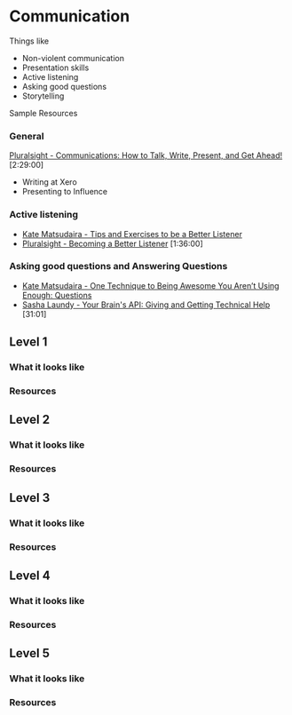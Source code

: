 # Communication

Things like
- Non-violent communication
- Presentation skills
- Active listening
- Asking good questions
- Storytelling

Sample Resources

### General
[Pluralsight - Communications: How to Talk, Write, Present, and Get Ahead!](https://app.pluralsight.com/library/courses/communication-skills) [2:29:00]
- Writing at Xero
- Presenting to Influence

### Active listening
- [Kate Matsudaira - Tips and Exercises to be a Better Listener](http://katemats.com/tips-exercises-better-listener/)
- [Pluralsight - Becoming a Better Listener](https://app.pluralsight.com/library/courses/becoming-better-listener) [1:36:00]

### Asking good questions and Answering Questions
- [Kate Matsudaira - One Technique to Being Awesome You Aren’t Using Enough: Questions](http://katemats.com/one-technique-to-being-awesome-you-arent-using-enough-questions/) 
- [Sasha Laundy - Your Brain's API: Giving and Getting Technical Help](https://www.youtube.com/watch?v=hY14Er6JX2s) [31:01]


## Level 1

### What it looks like

### Resources

## Level 2

### What it looks like

### Resources

## Level 3

### What it looks like

### Resources

## Level 4

### What it looks like

### Resources

## Level 5

### What it looks like

### Resources